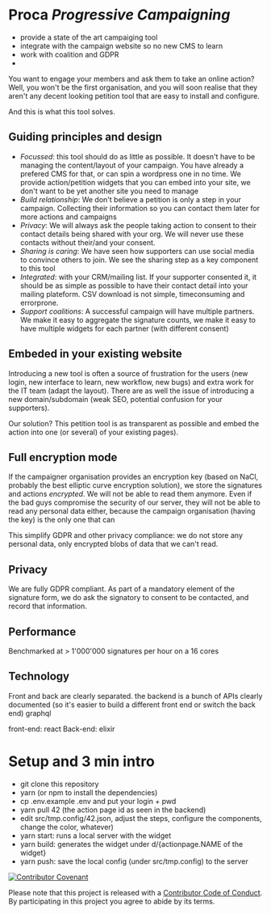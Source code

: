 # Proca *Progressive Campaigning* 

- provide a state of the art campaiging tool
- integrate with the campaign website so no new CMS to learn
- work with coalition and GDPR
- 
You want to engage your members and ask them to take an online action? Well, you won't be the first organisation, and you will soon realise that they aren't any decent looking petition tool that are easy to install and configure.

And this is what this tool solves.

## Guiding principles and design
- *Focussed*: this tool should do as little as possible. It doesn't have to be managing the content/layout of your campaign. You have already a prefered CMS for that, or can spin a wordpress one in no time. We provide action/petition widgets that you can embed into your site, we don't want to be yet another site you need to manage
- *Build relationship*: We don't believe a petition is only a step in your campaign. Collecting their information so you can contact them later for more actions and campaigns
- *Privacy*: We will always ask the people taking action to consent to their contact details being shared with your org. We will never use these contacts without their/and your consent.
- *Sharing is caring*: We have seen how supporters can use social media to convince others to join. We see the sharing step as a key component to this tool
- *Integrated*: with your CRM/mailing list. If your supporter consented it, it should be as simple as possible to have their contact detail into your mailing plateform. CSV download is not simple, timeconsuming and errorprone.
- *Support coalitions*: A successful campaign will have multiple partners. We make it easy to aggregate the signature counts, we make it easy to have multiple widgets for each partner (with different consent)


## Embeded in your existing website

Introducing a new tool is often a source of frustration for the users (new login, new interface to learn, new workflow, new bugs) and extra work for the IT team (adapt the layout). 
There are as well the issue of introducing a new domain/subdomain (weak SEO, potential confusion for your supporters).

Our solution? This petition tool is as transparent as possible and embed the action into one (or several) of your existing pages).

## Full encryption mode
If the campaigner organisation provides an encryption key (based on NaCl, probably the best elliptic curve encryption solution), we store the signatures and actions *encrypted*. We will not be able to read them anymore. Even if the bad guys compromise the security of our server, they will not be able to read any personal data either, because the campaign organisation (having the key) is the only one that can

This simplify GDPR and other privacy compliance: we do not store any personal data, only encrypted blobs of data that we can't read.

## Privacy
We are fully GDPR compliant. As part of a mandatory element of the signature form, we do ask the signatory to consent to be contacted, and record that information.


## Performance

Benchmarked at > 1'000'000 signatures per hour on a 16 cores

## Technology
Front and back are clearly separated. the backend is a bunch of APIs clearly documented (so it's easier to build a different front end or switch the back end)
graphql

front-end: react
Back-end: elixir

# Setup and 3 min intro

- git clone this repository
- yarn (or npm to install the dependencies)
- cp .env.example .env and put your login + pwd
- yarn pull 42  (the action page id as seen in the backend)
- edit src/tmp.config/42.json, adjust the steps, configure the components, change the color, whatever)
- yarn start: runs a local server with the widget
- yarn build: generates the widget under d/{actionpage.NAME of the widget}
- yarn push: save the local config (under src/tmp.config) to the server

[![Contributor Covenant](https://img.shields.io/badge/Contributor%20Covenant-v2.0%20adopted-ff69b4.svg)](code_of_conduct.md) 

Please note that this project is released with a [Contributor Code of Conduct](code_of_conduct.md). By participating in this project you agree to abide by its terms.


